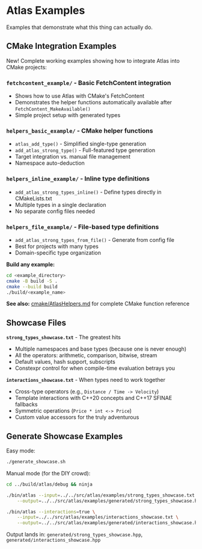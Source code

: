 # Atlas Examples

Examples that demonstrate what this thing can actually do.

## CMake Integration Examples

New! Complete working examples showing how to integrate Atlas into CMake projects:

### **`fetchcontent_example/`** - Basic FetchContent integration
- Shows how to use Atlas with CMake's FetchContent
- Demonstrates the helper functions automatically available after `FetchContent_MakeAvailable()`
- Simple project setup with generated types

### **`helpers_basic_example/`** - CMake helper functions
- `atlas_add_type()` - Simplified single-type generation
- `add_atlas_strong_type()` - Full-featured type generation
- Target integration vs. manual file management
- Namespace auto-deduction

### **`helpers_inline_example/`** - Inline type definitions
- `add_atlas_strong_types_inline()` - Define types directly in CMakeLists.txt
- Multiple types in a single declaration
- No separate config files needed

### **`helpers_file_example/`** - File-based type definitions
- `add_atlas_strong_types_from_file()` - Generate from config file
- Best for projects with many types
- Domain-specific type organization

**Build any example:**
```bash
cd <example_directory>
cmake -B build -S .
cmake --build build
./build/<example_name>
```

**See also:** [cmake/AtlasHelpers.md](../cmake/AtlasHelpers.md) for complete CMake function reference

## Showcase Files

**`strong_types_showcase.txt`** - The greatest hits
- Multiple namespaces and base types (because one is never enough)
- All the operators: arithmetic, comparison, bitwise, stream
- Default values, hash support, subscripts
- Constexpr control for when compile-time evaluation betrays you

**`interactions_showcase.txt`** - When types need to work together
- Cross-type operators (e.g., `Distance / Time -> Velocity`)
- Template interactions with C++20 concepts and C++17 SFINAE fallbacks
- Symmetric operations (`Price * int <-> Price`)
- Custom value accessors for the truly adventurous

## Generate Showcase Examples

Easy mode:
```bash
./generate_showcase.sh
```

Manual mode (for the DIY crowd):
```bash
cd ../build/atlas/debug && ninja

./bin/atlas --input=../../src/atlas/examples/strong_types_showcase.txt \
    --output=../../src/atlas/examples/generated/strong_types_showcase.hpp

./bin/atlas --interactions=true \
    --input=../../src/atlas/examples/interactions_showcase.txt \
    --output=../../src/atlas/examples/generated/interactions_showcase.hpp
```

Output lands in: `generated/strong_types_showcase.hpp`, `generated/interactions_showcase.hpp`